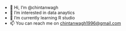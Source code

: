 - 👋 Hi, I’m @chintanwagh
- 👀 I’m interested in data anaytics
- 🌱 I’m currently learning R studio 
- 📫 You can reach me on chintanwagh1996@gmail.com

<!---
chintanwagh/chintanwagh is a ✨ special ✨ repository because its `README.md` (this file) appears on your GitHub profile.
You can click the Preview link to take a look at your changes.
--->
